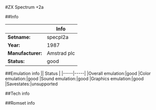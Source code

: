 #ZX Spectrum +2a

##Info

||Info|
|-----|-----|
|**Setname:**|specpl2a
|**Year:**|1987
|**Manufacturer:**|Amstrad plc
|**Status:**|good

##Emulation info
|| Status |
|-----|-----|
|Overall emulation:|good
|Color emulation:|good
|Sound emulation:|good
|Graphics emulation:|good
|Savestates:|unsupported

##Tech info

##Romset info

<!--- START OF EDITED COMMENT DO NOT TOUCH TEXT ABOVE-->
